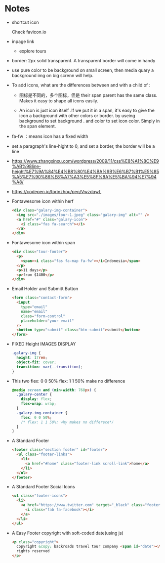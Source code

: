 # Notes

- shortcut icon

  Check favicon.io

- inpage link

  - explore tours

- border: 2px solid transparent. A transparent border will come in handy

- use pure color to be background on small screen, then media quary a background img on big screnn will help.

- To add icons, what are the differences between and with a child of :

  - 图标是不同的，多个图标，但是 their span parent has the same class. Makes it easy to shape all icons easily.

  - An icon is just icon itself .If we put it in a span, it's easy to give the icon a background with other colors or border. by useing background to set background . and color to set icon color. Simply in the span element.

- fa-fw ：means icon has a fixed width

- set a paragraph's line-hight to 0, and set a border, the border will be a line

- <https://www.zhangxinxu.com/wordpress/2009/11/css%E8%A1%8C%E9%AB%98line-height%E7%9A%84%E4%B8%80%E4%BA%9B%E6%B7%B1%E5%85%A5%E7%90%86%E8%A7%A3%E5%8F%8A%E5%BA%94%E7%94%A8/>

- <https://codepen.io/torinzhou/pen/VwzdqwL>

- Fontawesome icon within herf

  ```html
  <div class="galary-img-container">
    <img src="./images/tour-1.jpeg" class="galary-img" alt="" />
    <a href="#" class="galary-icon">
      <i class="fas fa-search"></i>
    </a>
  </div>
  ```

- Fontawesome icon within span

  ```html
  <div class="tour-footer">
    <p>
      <span><i class="fas fa-map fa-fw"></i>Indonesia</span>
    </p>
    <p>11 days</p>
    <p>from $1400</p>
  </div>
  ```

- Email Holder and Submitt Button

  ```html
  <form class="contact-form">
    <input
      type="email"
      name="email"
      class="form-control"
      placeholder="your email"
    />
    <button type="submit" class="btn-submit">submit</button>
  </form>
  ```

- FIXED Height IMAGES DISPLAY

  ```css
  .galary-img {
    height: 17rem;
    object-fit: cover;
    transition: var(--transition);
  }
  ```

- This two flex: 0 0 50% flex: 1 1 50% make no difference

  ```css
  @media screen and (min-width: 768px) {
    .galary-center {
      display: flex;
      flex-wrap: wrap;
    }
    .galary-img-container {
      flex: 0 0 50%;
      /* flex: 1 1 50%; why makes no differece*/
    }
  }
  ```

- A Standard Footer

  ```html
  <footer class="section footer" id="footer">
    <ul class="footer-links">
      <li>
        <a href="#home" class="footer-link scroll-link">home</a>
      </li>
    </ul>
  </footer>
  ```

- A Standard Footer Social Icons

  ```html
  <ul class="footer-icons">
    <li>
      <a href="https://www.twitter.com" target="_black" class="footer-icon">
        <i class="fab fa-facebook"></i>
      </a>
    </li>
  </ul>
  ```

- A Easy Footer copyright with soft-coded date(using js)

  ```html
  <p class="copyright">
    copyright &copy; backroads travel tour company <span id="date"></span>. all
    rights reserved
  </p>
  ```
